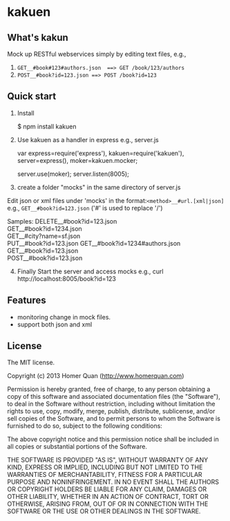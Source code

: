 kakuen
======

## What's kakun

Mock up RESTful webservices simply by editing text files, e.g., 
  1. `GET__#book#123#authors.json  ==> GET /book/123/authors`
  2. `POST__#book?id=123.json ==> POST /book?id=123`

## Quick start

1. Install

   $ npm install kakuen

2. Use kakuen as a handler in express e.g., server.js
   
    var express=require('express'),
    kakuen=require('kakuen'),
    server=express(),
    moker=kakuen.mocker;

    server.use(moker);
    server.listen(8005);

3. create a folder "mocks" in the same directory of server.js

Edit json or xml files under 'mocks' in the format:``<method>__#url.[xml|json]`` e.g., ``GET__#book?id=123.json`` ('#' is used to replace '/')

Samples:
DELETE__#book?id=123.json        
GET__#book?id=1234.json  
GET__#city?name=sf.json  
PUT__#book?id=123.json
GET__#book?id=1234#authors.json  
GET__#book?id=123.json   
POST__#book?id=123.json

4. Finally Start the server and access mocks e.g.,
   curl http://localhost:8005/book?id=123

## Features
  
  * monitoring change in mock files.
  * support both json and xml 

## License
The MIT license.

Copyright (c) 2013 Homer Quan (http://www.homerquan.com)

Permission is hereby granted, free of charge, to any person obtaining a copy of
this software and associated documentation files (the "Software"), to deal in
the Software without restriction, including without limitation the rights to
use, copy, modify, merge, publish, distribute, sublicense, and/or sell copies
of the Software, and to permit persons to whom the Software is furnished to do
so, subject to the following conditions:

The above copyright notice and this permission notice shall be included in all
copies or substantial portions of the Software.

THE SOFTWARE IS PROVIDED "AS IS", WITHOUT WARRANTY OF ANY KIND, EXPRESS OR
IMPLIED, INCLUDING BUT NOT LIMITED TO THE WARRANTIES OF MERCHANTABILITY,
FITNESS FOR A PARTICULAR PURPOSE AND NONINFRINGEMENT. IN NO EVENT SHALL THE
AUTHORS OR COPYRIGHT HOLDERS BE LIABLE FOR ANY CLAIM, DAMAGES OR OTHER
LIABILITY, WHETHER IN AN ACTION OF CONTRACT, TORT OR OTHERWISE, ARISING FROM,
OUT OF OR IN CONNECTION WITH THE SOFTWARE OR THE USE OR OTHER DEALINGS IN THE
SOFTWARE.
